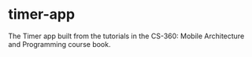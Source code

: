 # timer-app

The Timer app built from the tutorials in the CS-360: Mobile Architecture and Programming course book.
